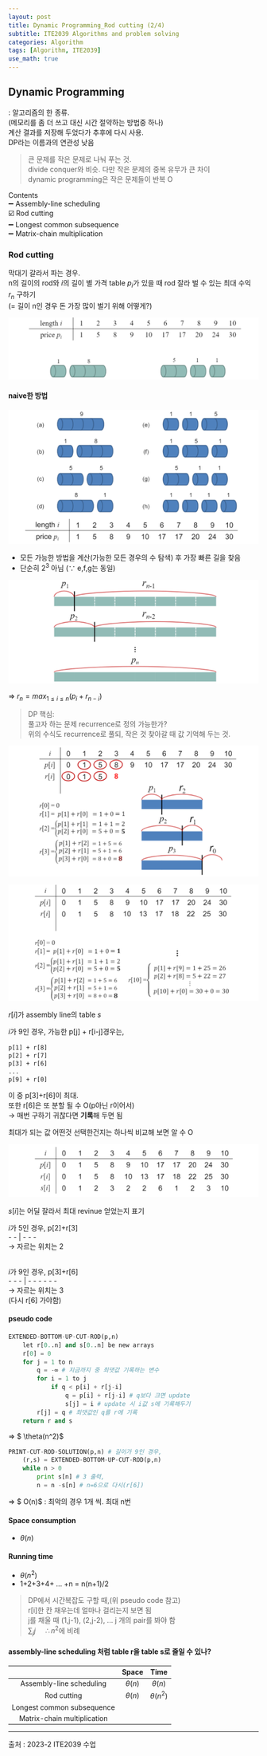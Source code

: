 ```yaml
---
layout: post
title: Dynamic Programming_Rod cutting (2/4)
subtitle: ITE2039 Algorithms and problem solving
categories: Algorithm
tags: [Algorithm, ITE2039]
use_math: true
---
```


## Dynamic Programming 
: 알고리즘의 한 종류.   
(메모리를 좀 더 쓰고 대신 시간 절약하는 방법중 하나)   
계산 결과를 저장해 두었다가 추후에 다시 사용.   
DP라는 이름과의 연관성 낮음

> 큰 문제를 작은 문제로 나눠 푸는 것.   
divide conquer와 비슷. 다만 작은 문제의 중복 유무가 큰 차이   
dynamic programming은 작은 문제들이 반복 O


Contents      
➖ Assembly-line scheduling    
☑️ Rod cutting   
➖ Longest common subsequence   
➖ Matrix-chain multiplication

### Rod cutting
막대기 갈라서 파는 경우.   
n의 길이의 rod와 $i$의 길이 별 가격 table $p_i$가 있을 때 rod 잘라 벌 수 있는 최대 수익 $r_n$ 구하기   
(= 길이 n인 경우 돈 가장 많이 벌기 위해 어떻게?)

![1][1]


#### naive한 방법
![2][2]
- 모든 가능한 방법을 계산(가능한 모든 경우의 수 탐색) 후 가장 빠른 길을 찾음
- 단순히 $2^3$ 아님 ($\because$ e,f,g는 동일)   

![3][3]

=> $r_n=max_{1\leq i\leq n}(p_i+r_{n-i})$

>DP 핵심:   
풀고자 하는 문제 recurrence로 정의 가능한가?   
위의 수식도 recurrence로 풀되, 작은 것 찾아갈 때 값 기억해 두는 것.   

![4][4]

![5][5]

$r[i]$가 assembly line의 table $s$

$i$가 9인 경우, 가능한 p[j] + r[i-j]경우는, 
```
p[1] + r[8]
p[2] + r[7]
p[3] + r[6]
...
p[9] + r[0]
```
이 중 p\[3]+r\[6]이 최대.   
또한 r\[6]은 또 분할 될 수 O(p아닌 r이어서)   
-> 매번 구하기 귀찮다면 **기록**해 두면 됨

최대가 되는 값 어떤것 선택한건지는 하나씩 비교해 보면 알 수 O

![6][6]

$s[i]$는 어딜 잘라서 최대 revinue 얻었는지 표기

$i$가 5인 경우, p\[2]+r\[3]    
\- \- | \- \- \-    
-> 자르는 위치는 2
<br><br>

$i$가 9인 경우, p\[3]+r\[6]    
\- \- \- | \- \- \- \- \- \-    
-> 자르는 위치는 3   
(다시 r\[6] 가야함)

#### pseudo code

```python
EXTENDED-BOTTOM-UP-CUT-ROD(p,n)
    let r[0..n] and s[0..n] be new arrays
    r[0] = 0
    for j = 1 to n
        q = -∞ # 지금까지 중 최댓값 기록하는 변수
        for i = 1 to j
            if q < p[i] + r[j-i]
                q = p[i] + r[j-i] # q보다 크면 update
                s[j] = i # update 시 i값 s에 기록해두기
        r[j] = q # 최댓값인 q를 r에 기록
    return r and s
```
=> $ \theta(n^2)$

```python
PRINT-CUT-ROD-SOLUTION(p,n) # 길이가 9인 경우,
    (r,s) = EXTENDED-BOTTOM-UP-CUT-ROD(p,n)
    while n > 0
        print s[n] # 3 출력,
        n = n -s[n] # n=6으로 다시(r[6])
```
=> $ O(n)$ : 최악의 경우 1개 씩. 최대 n번

#### Space consumption
- $\theta(n)$ 


#### Running time
- $\theta(n^2)$
- 1+2+3+4+ ... +n = n(n+1)/2


> DP에서 시간복잡도 구할 때,(위 pseudo code 참고)   
r[i]한 칸 채우는데 얼마나 걸리는지 보면 됨   
j를 채울 때 (1,j-1), (2,j-2), ... j 개의 pair를 봐야 함   
$\sum_jj$ &nbsp; &nbsp; $\therefore n^2$에 비례 


#### assembly-line scheduling 처럼 table r을 table s로 줄일 수 있나?






||Space|Time|
|:---:|:---:|:---:|
|Assembly-line scheduling|$\theta(n)$|$\theta(n)$|
|Rod cutting|$\theta(n)$|$\theta(n^2)$|
|Longest common subsequence|||
|Matrix-chain multiplication|||



---

[1]: /assets/images/post_img/2023-10-30-AL_DynamicProgramming2/1.png
[2]: /assets/images/post_img/2023-10-30-AL_DynamicProgramming2/2.png
[3]: /assets/images/post_img/2023-10-30-AL_DynamicProgramming2/3.png
[4]: /assets/images/post_img/2023-10-30-AL_DynamicProgramming2/4.png
[5]: /assets/images/post_img/2023-10-30-AL_DynamicProgramming2/5.png
[6]: /assets/images/post_img/2023-10-30-AL_DynamicProgramming2/6.png

출처 : 2023-2 ITE2039 수업  






